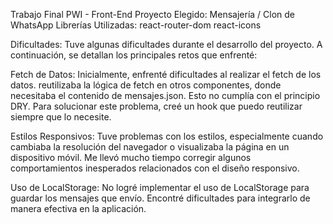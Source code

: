 Trabajo Final PWI - Front-End
Proyecto Elegido: Mensajería / Clon de WhatsApp
Librerías Utilizadas:
react-router-dom
react-icons

Dificultades:
Tuve algunas dificultades durante el desarrollo del proyecto. A continuación, se detallan los principales retos que enfrenté:

Fetch de Datos:
Inicialmente, enfrenté dificultades al realizar el fetch de los datos. reutilizaba la lógica de fetch en otros componentes, donde necesitaba el contenido de mensajes.json. Esto no cumplía con el principio DRY. Para solucionar este problema, creé un hook que puedo reutilizar siempre que lo necesite.

Estilos Responsivos:
Tuve problemas con los estilos, especialmente cuando cambiaba la resolución del navegador o visualizaba la página en un dispositivo móvil. Me llevó mucho tiempo corregir algunos comportamientos inesperados relacionados con el diseño responsivo.

Uso de LocalStorage:
No logré implementar el uso de LocalStorage para guardar los mensajes que envío. Encontré dificultades para integrarlo de manera efectiva en la aplicación.
